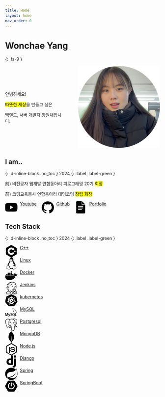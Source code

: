 ```yaml
---
title: Home
layout: home
nav_order: 0
---
```


# Wonchae Yang
{: .fs-9 }

<div style="display: flex; align-items: center; justify-content: space-between">
  <div style="padding-right: 3rem;">
    <p>안녕하세요!</p>
    <p><mark>따뜻한 세상</mark>을 만들고 싶은</p>
    <p>백엔드, 서버 개발자 양원채입니다.</p>
  </div>
  <div>
    <a href="/assets/images/me.png" target="_blank">
      <img src="/assets/images/me.png" />
    </a>
  </div>
</div>

## I am..
{: .d-inline-block .no_toc }
2024
{: .label .label-green }

前) 비전공자 웹개발 연합동아리 피로그래밍 20기 <mark>회장</mark>

前) 코딩교육봉사 연합동아리 대딩코딩 <mark>창립 회장</mark>

<div style="display: flex;">
  <span style="margin-right: 1rem; display: flex;">
    <img src="/assets/icons/youtube.svg" style="margin-right: 0.5rem;" />
    <a href="https://www.youtube.com/channel/UClNePNQrLNbfmunphQM0DZA" target="_blank">
      Youtube
    </a>
  </span>

  <span style="margin-right: 1rem; display: flex;">
    <img src="/assets/icons/github.svg" style="margin-right: 0.5rem;" />
    <a href="https://github.com/ywonchae1" target="_blank">
      Github
    </a>
  </span>

  <span style="margin-right: 1rem; display: flex;">
    <img src="/assets/icons/googledocs.svg" style="margin-right: 0.5rem;" />
    <a href="https://even-channel-ff2.notion.site/Wonchae-Yang-4c8bcbeb2a2e45b6aa4ee3b32e9fd3ac?pvs=4" target="_blank">
      Portfolio
    </a>
  </span>
</div>

## Tech Stack
{: .d-inline-block .no_toc }
2024
{: .label .label-green }

<div>
  <span style="margin-right: 1rem; display: flex;">
    <img src="/assets/icons/cplusplus.svg" style="margin-right: 0.5rem;" />
    <a href="https://en.cppreference.com/w/" target="_blank">
      C++
    </a>
  </span>

  <span style="margin-right: 1rem; display: flex;">
    <img src="/assets/icons/linux.svg" style="margin-right: 0.5rem;" />
    <a href="https://github.com/torvalds/linux" target="_blank">
      Linux
    </a>
  </span>

  <span style="margin-right: 1rem; display: flex;">
    <img src="/assets/icons/docker.svg" style="margin-right: 0.5rem;" />
    <a href="https://docker.com/" target="_blank">
      Docker
    </a>
  </span>
  <span style="margin-right: 1rem; display: flex;">
    <img src="/assets/icons/jenkins.svg" style="margin-right: 0.5rem;" />
    <a href="https://kubernetes.io/" target="_blank">
      Jenkins
    </a>
  </span>
  <span style="margin-right: 1rem; display: flex;">
    <img src="/assets/icons/kubernetes.svg" style="margin-right: 0.5rem;" />
    <a href="https://www.jenkins.io/" target="_blank">
      kubernetes
    </a>
  </span>

  <span style="margin-right: 1rem; display: flex;">
    <img src="/assets/icons/mysql.svg" style="margin-right: 0.5rem;" />
    <a href="https://www.mysql.com/" target="_blank">
      MySQL
    </a>
  </span>

  <span style="margin-right: 1rem; display: flex;">
    <img src="/assets/icons/postgresql.svg" style="margin-right: 0.5rem;" />
    <a href="https://www.postgresql.org/" target="_blank">
      Postgresql
    </a>
  </span>

  <span style="margin-right: 1rem; display: flex;">
    <img src="/assets/icons/mongodb.svg" style="margin-right: 0.5rem;" />
    <a href="https://www.mongodb.com/" target="_blank">
      MongoDB
    </a>
  </span>

  <span style="margin-right: 1rem; display: flex;">
    <img src="/assets/icons/nodedotjs.svg" style="margin-right: 0.5rem;" />
    <a href="https://nodejs.org/en" target="_blank">
      Node.js
    </a>
  </span>

  <span style="margin-right: 1rem; display: flex;">
    <img src="/assets/icons/django.svg" style="margin-right: 0.5rem;" />
    <a href="https://www.djangoproject.com/" target="_blank">
      Django
    </a>
  </span>

  <span style="margin-right: 1rem; display: flex;">
    <img src="/assets/icons/spring.svg" style="margin-right: 0.5rem;" />
    <a href="https://spring.io" target="_blank">
      Spring
    </a>
  </span>

  <span style="margin-right: 1rem; display: flex;">
    <img src="/assets/icons/springboot.svg" style="margin-right: 0.5rem;" />
    <a href="https://spring.io/projects/spring-boot" target="_blank">
      SpringBoot
    </a>
  </span>
</div>